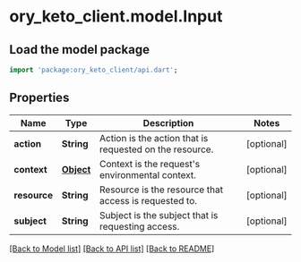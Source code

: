 # ory_keto_client.model.Input

## Load the model package
```dart
import 'package:ory_keto_client/api.dart';
```

## Properties
Name | Type | Description | Notes
------------ | ------------- | ------------- | -------------
**action** | **String** | Action is the action that is requested on the resource. | [optional] 
**context** | [**Object**](.md) | Context is the request's environmental context. | [optional] 
**resource** | **String** | Resource is the resource that access is requested to. | [optional] 
**subject** | **String** | Subject is the subject that is requesting access. | [optional] 

[[Back to Model list]](../README.md#documentation-for-models) [[Back to API list]](../README.md#documentation-for-api-endpoints) [[Back to README]](../README.md)


